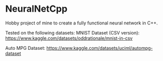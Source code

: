 # NeuralNetCpp
Hobby project of mine to create a fully functional neural network in C++.

Tested on the following datasets:
MNIST Dataset (CSV version): https://www.kaggle.com/datasets/oddrationale/mnist-in-csv

Auto MPG Dataset: https://www.kaggle.com/datasets/uciml/autompg-dataset
